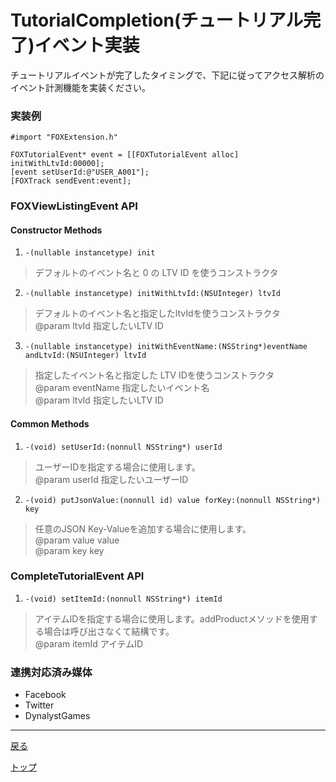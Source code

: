 # TutorialCompletion(チュートリアル完了)イベント実装

チュートリアルイベントが完了したタイミングで、下記に従ってアクセス解析のイベント計測機能を実装ください。

### 実装例


```objc
#import "FOXExtension.h"

FOXTutorialEvent* event = [[FOXTutorialEvent alloc] initWithLtvId:00000];
[event setUserId:@"USER_A001"];
[FOXTrack sendEvent:event];
```


### FOXViewListingEvent API

#### Constructor Methods
1. `-(nullable instancetype) init`
> デフォルトのイベント名と 0 の LTV ID を使うコンストラクタ

2. `-(nullable instancetype) initWithLtvId:(NSUInteger) ltvId`
> デフォルトのイベント名と指定したltvIdを使うコンストラクタ
> <br/>@param ltvId 指定したいLTV ID

3. `-(nullable instancetype) initWithEventName:(NSString*)eventName andLtvId:(NSUInteger) ltvId`
> 指定したイベント名と指定した LTV IDを使うコンストラクタ
> <br/>@param eventName 指定したいイベント名
> <br/>@param ltvId 指定したいLTV ID

#### Common Methods
1. `-(void) setUserId:(nonnull NSString*) userId`
> ユーザーIDを指定する場合に使用します。
> <br/>@param userId 指定したいユーザーID

2. `-(void) putJsonValue:(nonnull id) value forKey:(nonnull NSString*) key`
> 任意のJSON Key-Valueを追加する場合に使用します。
> <br/>@param value value
> <br/>@param key key

### CompleteTutorialEvent API

1. `-(void) setItemId:(nonnull NSString*) itemId`
> アイテムIDを指定する場合に使用します。addProductメソッドを使用する場合は呼び出さなくて結構です。
> <br/>@param itemId アイテムID

### 連携対応済み媒体

* Facebook
* Twitter
* DynalystGames


---
[戻る](../../../track_events/README.md#supported_events)

[トップ](/4.x/lang/ja/README.md)
